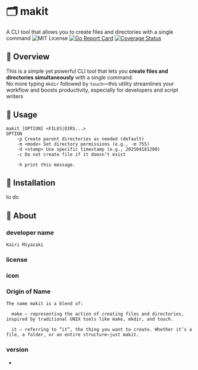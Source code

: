 # 🗂️ makit

A CLI tool that allows you to create files and directories with a single command
![MIT License](https://img.shields.io/badge/license-MIT-blue "MIT License")
[![Go Report Card](https://goreportcard.com/badge/github.com/kai20020918/makit)](https://goreportcard.com/report/github.com/kai20020918/makit)
[![Coverage Status](https://coveralls.io/repos/github/kai20020918/makit/badge.svg?branch=main)](https://coveralls.io/github/kai20020918/makit?branch=main)

## 👀 Overview

This is a simple yet powerful CLI tool that lets you **create files and directories simultaneously** with a single command.  
No more typing `mkdir` followed by `touch`—this utility streamlines your workflow and boosts productivity, especially for developers and script writers

## 🥞 Usage

```
makit [OPTION] <FILES|DIRS...>
OPTION
    -p Create parent directories as needed (default)
    -m <mode> Set directory permissions (e.g., -m 755)
    -d <stamp> Use specific timestamp (e.g., 202504181200)
    -c Do not create file if it doesn’t exist

    -h print this message.
```

## 🍈 Installation

to do

## 🐼 About

### developer name

    Kairi Miyazaki

### license

### icon

### Origin of Name

    The name makit is a blend of:

      make – representing the action of creating files and directories, inspired by traditional UNIX tools like make, mkdir, and touch.

      it – referring to “it”, the thing you want to create. Whether it’s a file, a folder, or an entire structure—just makit.

### version

-

